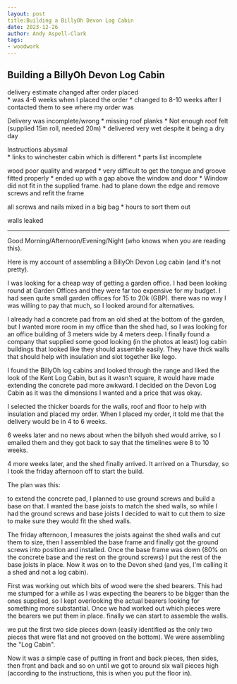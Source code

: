 ```yaml
---
layout: post
title:Building a BillyOh Devon Log Cabin
date: 2023-12-26
author: Andy Aspell-Clark
tags:
- woodwork
---
```


## Building a BillyOh Devon Log Cabin

delivery estimate changed after order placed    
    * was 4-6 weeks when I placed the order
    * changed to 8-10 weeks after I contacted them to see where my order was

Delivery was incomplete/wrong
    * missing roof planks
    * Not enough roof felt (supplied 15m roll, needed 20m)
    * delivered very wet despite it being a dry day

Instructions abysmal    
    * links to winchester cabin which is different
    * parts list incomplete

wood poor quality and warped
    * very difficult to get the tongue and groove fitted properly
    * ended up with a gap above the window and door
    * Window did not fit in the supplied frame. had to plane down the edge and remove screws and refit the frame

all screws and nails mixed in a big bag
    * hours to sort them out

walls leaked

----

Good Morning/Afternoon/Evening/Night (who knows when you are reading this).

Here is my account of assembling a BillyOh Devon Log cabin (and it's not pretty).

I was looking for a cheap way of getting a garden office. I had been looking round at Garden Offices and they were far too expensive for my budget. I had seen quite small garden offices for 15 to 20k (GBP). there was no way I was willing to pay that much, so I looked around for alternatives.

I already had a concrete pad from an old shed at the bottom of the garden, but I wanted more room in my office than the shed had, so I was looking for an office building of 3 meters wide by 4 meters deep. I finally found a company that supplied some good looking (in the photos at least) log cabin buildings that looked like they should assemble easily. They have thick walls that should help with insulation and slot together like lego.

I found the BillyOh log cabins and looked through the range and liked the look of the Kent Log Cabin, but as it wasn't square, it would have made extending the concrete pad more awkward. I decided on the Devon Log Cabin as it was the dimensions I wanted and a price that was okay.

I selected the thicker boards for the walls, roof and floor to help with insulation and placed my order. When I placed my order, it told me that the delivery would be in 4 to 6 weeks.

6 weeks later and no news about when the billyoh shed would arrive, so I emailed them and they got back to say that the timelines were 8 to 10 weeks.

4 more weeks later, and the shed finally arrived. It arrived on a Thursday, so I took the friday afternoon off to start the build.

The plan was this:

to extend the concrete pad, I planned to use ground screws and build a base on that. I wanted the base joists to match the shed walls, so while I had the ground screws and base joists I decided to wait to cut them to size to make sure they would fit the shed walls.

The friday afternoon, I measures the joists against the shed walls and cut them to size, then I assembled the base frame and finally got the ground screws into position and installed. Once the base frame was down (80% on the concrete base and the rest on the ground screws) I put the rest of the base joists in place. Now it was on to the Devon shed (and yes, I'm calling it a shed and not a log cabin).

First was working out which bits of wood were the shed bearers. This had me stumped for a while as I was expecting the bearers to be bigger than the ones supplied, so I kept overlooking the actual bearers looking for something more substantial. Once we had worked out which pieces were the bearers we put them in place. finally we can start to assemble the walls.

we put the first two side pieces down (easily identified as the only two pieces that were flat and not grooved on the bottom). We were assembling the "Log Cabin".

Now it was a simple case of putting in front and back pieces, then sides, then front and back and so on until we got to around six wall pieces high (according to the instructions, this is when you put the floor in).

